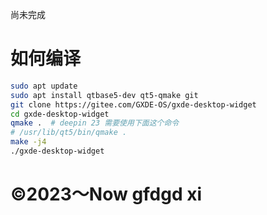 尚未完成

# 如何编译
```bash
sudo apt update
sudo apt install qtbase5-dev qt5-qmake git
git clone https://gitee.com/GXDE-OS/gxde-desktop-widget
cd gxde-desktop-widget
qmake .  # deepin 23 需要使用下面这个命令
# /usr/lib/qt5/bin/qmake .
make -j4
./gxde-desktop-widget
```


# ©2023～Now gfdgd xi